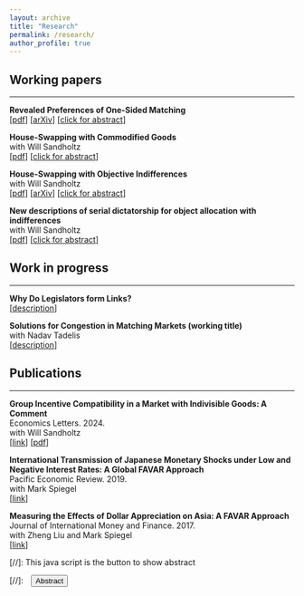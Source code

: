 ```yaml
---
layout: archive
title: "Research"
permalink: /research/
author_profile: true
---
```


## Working papers
---

**Revealed Preferences of One-Sided Matching**
<br>[[pdf](files/Tai_RevPrefOneSidedMatching.pdf)] 
[[arXiv](https://arxiv.org/abs/2210.14388)] 
[<a href="#/" onclick="visib('RevPref')">click for abstract</a>]

<div id="RevPref" style="display: none; text-align: justify; line-height: 1.2">
	This paper studies the testable implications of the core in an exchange economy when agents' preferences are unknown. Through a revealed preferences perspective, I build a model in which the core is testable. The setting a pure exchange economy with indivisible goods and unit demand. The key identifying assumption is that agents' preferences are solely determined by observable characteristics. The setting and assumption allow me to build on earlier results and obtain if and only if conditions for rationalizability of the observed allocation. These conditions are meaningful, intuitive, and tractable. Further, the results formally link together the core, competitive equilibrium, and Afriat's theorem. I also develop a method to estimate utility parameters from repeated observations of exchange economies; the setting is akin to Fox (2010). The allocation being in the core implies necessary moment inequalities, which I use to obtain partial identification.
<br><br/></div>

**House-Swapping with Commodified Goods**
<br> with Will Sandholtz
<br>[[pdf](files/Tai_HouseSwapCommodified.pdf)] 
[<a href="#/" onclick="visib('TTCcomm')">click for abstract</a>]

<div id="TTCcomm" style="display: none; text-align: justify; line-height: 1.2">
We study the exchange of indivisible objects (“house-swapping”) when the goods may be commodified. In many house-swapping markets, some objects may effectively be indistinguishable from one another, as with dorm rooms or school seats. Thus, all agents are indifferent between copies of the same variety. We call this setting “commodified objects”. Top trading cycles (TTC) with fixed tie-breaking has been suggested and used in practice to deal with indifferences in house-swapping problems. However, with general indifferences, TTC with fixed tie-breaking is not Pareto efficient or group strategy-proof. Further, it may not select the strict core, even when it exists. In our setting, agents are always and only indifferent between copies of objects. In this setting, TTC with fixed tie-breaking maintains Pareto efficiency, group strategy-proofness, and strict core selection.
<br><br/></div>



**House-Swapping with Objective Indifferences**
<br> with Will Sandholtz
<br>[[pdf](files/Tai_HouseSwapwObjIndiff.pdf)] 
[[arXiv](https://arxiv.org/abs/2306.09529)]
[<a href="#/" onclick="visib('ObjInd')">click for abstract</a>]

<div id="ObjInd" style="display: none; text-align: justify; line-height: 1.2">
	We study the classic house-swapping problem of Shapley and Scarf (1974) in a setting where agents may have "objective" indifferences, i.e., indifferences that are shared by all agents. In other words, if any one agent is indifferent between two houses, then all agents are indifferent between those two houses. The most direct interpretation is the presence of multiple copies of the same object. Our setting is a special case of the house-swapping problem with general indifferences. We derive a simple, easily interpretable algorithm that produces the unique strict core allocation of the house-swapping market, if it exists. Our algorithm runs in square-polynomial time, an improvement over the cubed time methods for the more general problem. 
<br><br/></div>


**New descriptions of serial dictatorship for object allocation with indifferences** 
<br> with Will Sandholtz
<br>[[pdf](files/Tai_SD_with_Indifferences.pdf)] 
[<a href="#/" onclick="visib('SDIndiff')">click for abstract</a>]

<div id="SDIndiff" style="display: none; text-align: justify; line-height: 1.2">
	Serial dictatorship (SD) is often used to allocate indivisible objects to participants. However, when participants may be indifferent between objects, the usual implementation is not Pareto efficient. We note the correct implementation of SD, which acts on social outcomes (allocations). We also note two other descriptions of the same mechanism, which do not require participants to choose between social outcomes.
<br><br/></div>


## Work in progress
---

**Why Do Legislators form Links?**
<br>
[<a href="#/" onclick="visib('legislators')">description</a>]
<div id="legislators" style="display: none; text-align: justify; line-height: 1.2">
	We are analyzing network links in the House of Representatives via cosponsoring relationships.
<br><br/></div>

**Solutions for Congestion in Matching Markets (working title)**
<br>with Nadav Tadelis
<br>
[<a href="#/" onclick="visib('Congestion')">description</a>]

<div id="Congestion" style="display: none; text-align: justify; line-height: 1.2">
	We propose a novel modification of Deferred Acceptance where interviews are required to resolve preferences. Under restrictions on the mistakes in pre-interview rankings, an order of magnitude fewer interviews are required than the number of candidates. Simulations indicate the method's effectiveness, and we are establishing a theoretical justification.
<br><br/></div>




## Publications
---
**Group Incentive Compatibility in a Market with Indivisible Goods: A Comment** 
<br> Economics Letters. 2024.
<br> with Will Sandholtz
<br>[[link](https://doi.org/10.1016/j.econlet.2024.111938)] [[pdf](files/Tai_TTCGroupStratProof.pdf)]

**International Transmission of Japanese Monetary Shocks under Low and Negative Interest Rates: A Global FAVAR Approach** 
<br> Pacific Economic Review. 2019.
<br>with Mark Spiegel
<br>[[link](https://onlinelibrary.wiley.com/doi/10.1111/1468-0106.12252)]

**Measuring the Effects of Dollar Appreciation on Asia: A FAVAR Approach**
<br> Journal of International Money and Finance. 2017.
<br> with Zheng Liu and Mark Spiegel
<br>[[link](https://www.sciencedirect.com/science/article/abs/pii/S0261560617300451?via%3Dihub)]




[//]: This java script is the button to show abstract
 <script>
  function visib(id) {
   var x = document.getElementById(id);
   if (x.style.display === "block") {
     x.style.display = "none";
   } else {
     x.style.display = "block";
   }
 }
 </script>

 [//]:&emsp;<button onclick="visib('polariz')" class="btn btn--inverse btn--small">Abstract</button>


